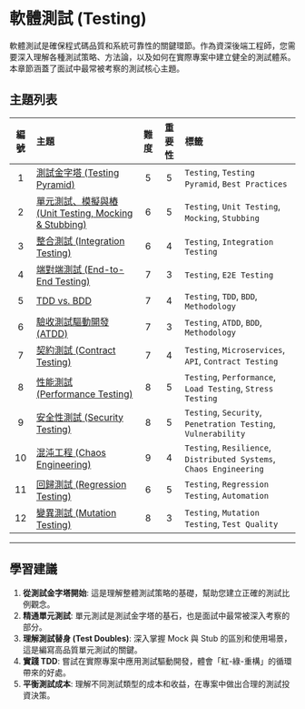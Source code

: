 # 軟體測試 (Testing)

軟體測試是確保程式碼品質和系統可靠性的關鍵環節。作為資深後端工程師，您需要深入理解各種測試策略、方法論，以及如何在實際專案中建立健全的測試體系。本章節涵蓋了面試中最常被考察的測試核心主題。

## 主題列表

| 編號 | 主題 | 難度 | 重要性 | 標籤 |
| :---: | :--- | :---: | :---: | :--- |
| 1 | [測試金字塔 (Testing Pyramid)](./testing_pyramid.md) | 5 | 5 | `Testing`, `Testing Pyramid`, `Best Practices` |
| 2 | [單元測試、模擬與樁 (Unit Testing, Mocking & Stubbing)](./unit_testing_and_mocking.md) | 6 | 5 | `Testing`, `Unit Testing`, `Mocking`, `Stubbing` |
| 3 | [整合測試 (Integration Testing)](./integration_testing.md) | 6 | 4 | `Testing`, `Integration Testing` |
| 4 | [端對端測試 (End-to-End Testing)](./end_to_end_testing.md) | 7 | 3 | `Testing`, `E2E Testing` |
| 5 | [TDD vs. BDD](./tdd_vs_bdd.md) | 7 | 4 | `Testing`, `TDD`, `BDD`, `Methodology` |
| 6 | [驗收測試驅動開發 (ATDD)](./atdd.md) | 7 | 3 | `Testing`, `ATDD`, `BDD`, `Methodology` |
| 7 | [契約測試 (Contract Testing)](./contract_testing.md) | 7 | 4 | `Testing`, `Microservices`, `API`, `Contract Testing` |
| 8 | [性能測試 (Performance Testing)](./performance_testing.md) | 8 | 5 | `Testing`, `Performance`, `Load Testing`, `Stress Testing` |
| 9 | [安全性測試 (Security Testing)](./security_testing.md) | 8 | 5 | `Testing`, `Security`, `Penetration Testing`, `Vulnerability` |
| 10 | [混沌工程 (Chaos Engineering)](./chaos_engineering.md) | 9 | 4 | `Testing`, `Resilience`, `Distributed Systems`, `Chaos Engineering` |
| 11 | [回歸測試 (Regression Testing)](./regression_testing.md) | 6 | 5 | `Testing`, `Regression Testing`, `Automation` |
| 12 | [變異測試 (Mutation Testing)](./mutation_testing.md) | 8 | 3 | `Testing`, `Mutation Testing`, `Test Quality` |

---

## 學習建議

1.  **從測試金字塔開始**: 這是理解整體測試策略的基礎，幫助您建立正確的測試比例觀念。
2.  **精通單元測試**: 單元測試是測試金字塔的基石，也是面試中最常被深入考察的部分。
3.  **理解測試替身 (Test Doubles)**: 深入掌握 Mock 與 Stub 的區別和使用場景，這是編寫高品質單元測試的關鍵。
4.  **實踐 TDD**: 嘗試在實際專案中應用測試驅動開發，體會「紅-綠-重構」的循環帶來的好處。
5.  **平衡測試成本**: 理解不同測試類型的成本和收益，在專案中做出合理的測試投資決策。
